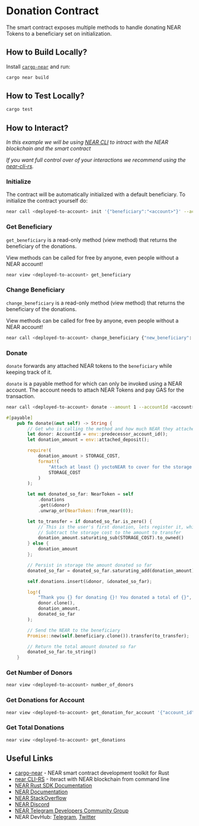 # Donation Contract

The smart contract exposes multiple methods to handle donating NEAR Tokens to a
beneficiary set on initialization.

## How to Build Locally?

Install [`cargo-near`](https://github.com/near/cargo-near) and run:

```bash
cargo near build
```

## How to Test Locally?

```bash
cargo test
```

## How to Interact?

_In this example we will be using [NEAR CLI](https://github.com/near/near-cli)
to intract with the NEAR blockchain and the smart contract_

_If you want full control over of your interactions we recommend using the
[near-cli-rs](https://near.cli.rs)._

### Initialize

The contract will be automatically initialized with a default beneficiary. To
initialize the contract yourself do:

```bash
near call <deployed-to-account> init '{"beneficiary":"<account>"}' --accountId <deployed-to-account>
```

### Get Beneficiary

`get_beneficiary` is a read-only method (view method) that returns the
beneficiary of the donations.

View methods can be called for free by anyone, even people without a NEAR
account!

```bash
near view <deployed-to-account> get_beneficiary
```

### Change Beneficiary

`change_beneficiary` is a read-only method (view method) that returns the
beneficiary of the donations.

View methods can be called for free by anyone, even people without a NEAR
account!

```bash
near call <deployed-to-account> change_beneficiary {"new_beneficiary": "<new-baccount>"} --accountId <deployed-to-account>
```

### Donate

`donate` forwards any attached NEAR tokens to the `beneficiary` while keeping
track of it.

`donate` is a payable method for which can only be invoked using a NEAR account.
The account needs to attach NEAR Tokens and pay GAS for the transaction.

```bash
near call <deployed-to-account> donate --amount 1 --accountId <account>
```

```rust
#[payable]
    pub fn donate(&mut self) -> String {
        // Get who is calling the method and how much NEAR they attached
        let donor: AccountId = env::predecessor_account_id();
        let donation_amount = env::attached_deposit();

        require!(
            donation_amount > STORAGE_COST,
            format!(
                "Attach at least {} yoctoNEAR to cover for the storage cost",
                STORAGE_COST
            )
        );

        let mut donated_so_far: NearToken = self
            .donations
            .get(&donor)
            .unwrap_or(NearToken::from_near(0));

        let to_transfer = if donated_so_far.is_zero() {
            // This is the user's first donation, lets register it, which increases storage
            // Subtract the storage cost to the amount to transfer
            donation_amount.saturating_sub(STORAGE_COST).to_owned()
        } else {
            donation_amount
        };

        // Persist in storage the amount donated so far
        donated_so_far = donated_so_far.saturating_add(donation_amount);

        self.donations.insert(&donor, &donated_so_far);

        log!(
            "Thank you {} for donating {}! You donated a total of {}",
            donor.clone(),
            donation_amount,
            donated_so_far
        );

        // Send the NEAR to the beneficiary
        Promise::new(self.beneficiary.clone()).transfer(to_transfer);

        // Return the total amount donated so far
        donated_so_far.to_string()
    }
```

### Get Number of Donors

```bash
near view <deployed-to-account> number_of_donors
```

### Get Donations for Account

```bash
near view <deployed-to-account> get_donation_for_account '{"account_id":"<account>"}'
```

### Get Total Donations

```bash
near view <deployed-to-account> get_donations
```

## Useful Links

- [cargo-near](https://github.com/near/cargo-near) - NEAR smart contract
  development toolkit for Rust
- [near CLI-RS](https://near.cli.rs) - Iteract with NEAR blockchain from command
  line
- [NEAR Rust SDK Documentation](https://docs.near.org/sdk/rust/introduction)
- [NEAR Documentation](https://docs.near.org)
- [NEAR StackOverflow](https://stackoverflow.com/questions/tagged/nearprotocol)
- [NEAR Discord](https://near.chat)
- [NEAR Telegram Developers Community Group](https://t.me/neardev)
- NEAR DevHub: [Telegram](https://t.me/neardevhub),
  [Twitter](https://twitter.com/neardevhub)
